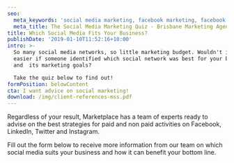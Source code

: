 ```yaml
---
seo:
  meta_keywords: 'social media marketing, facebook marketing, facebook ads, '
  meta_title: The Social Media Marketing Quiz - Brisbane Marketing Agency
title: Which Social Media Fits Your Business?
publishDate: '2019-01-10T11:52:16+10:00'
intro: >-
  So many social media networks, so little marketing budget. Wouldn't it be
  easier if someone identified which social network was best for your business
  and  its marketing goals?

  Take the quiz below to find out!
formPosition: belowContent
cta: I want advice on social marketing!
download: /img/client-references-mss.pdf
---
```

Regardless of your result, Marketplace has a team of experts ready to advise on the best strategies for paid and non paid activities on Facebook, LinkedIn, Twitter and Instagram.

Fill out the form below to receive more information from our team on which social media suits your business and how it can benefit your bottom line.

<br>
